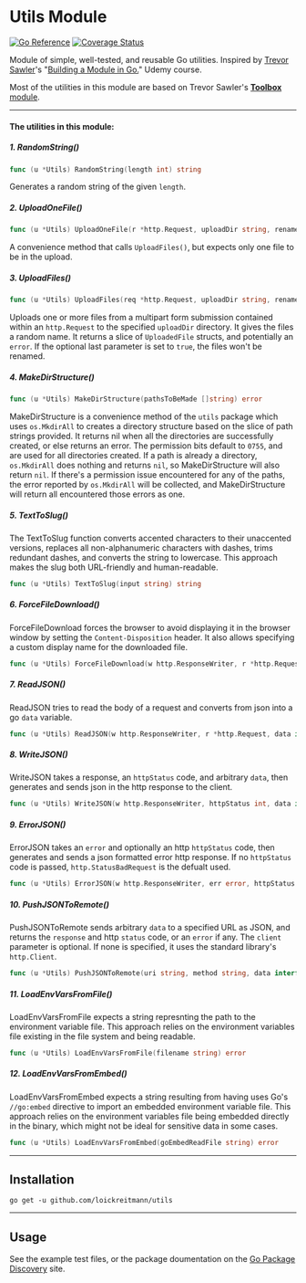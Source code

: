 # Utils Module

[![Go Reference](https://pkg.go.dev/badge/github.com/loickreitmann/utils.svg)](https://pkg.go.dev/github.com/loickreitmann/utils) [![Coverage Status](https://coveralls.io/repos/github/loickreitmann/utils/badge.svg)](https://coveralls.io/github/loickreitmann/utils)

Module of simple, well-tested, and reusable Go utilities. Inspired by [Trevor Sawler](https://www.udemy.com/user/trevor-sawler/)'s "[Building a Module in Go.](https://www.udemy.com/course/building-a-module-in-go-golang)" Udemy course.

Most of the utilities in this module are based on Trevor Sawler's [**Toolbox** module](https://github.com/tsawler/toolbox).

---
#### The utilities in this module:
##### 1. RandomString()
```go
func (u *Utils) RandomString(length int) string
```
Generates a random string of the given `length`.

##### 2. UploadOneFile()
```go
func (u *Utils) UploadOneFile(r *http.Request, uploadDir string, rename ...bool) (*UploadedFile, error) 
```
A convenience method that calls `UploadFiles()`, but expects only one file to be in the upload.

##### 3. UploadFiles()
```go
func (u *Utils) UploadFiles(req *http.Request, uploadDir string, rename ...bool) ([]*UploadedFile, error)
```
Uploads one or more files from a multipart form submission contained within an `http.Request` to the specified `uploadDir` directory. It gives the files a random name. It returns a slice of `UploadedFile` structs, and potentially an `error`. If the optional last parameter is set to `true`, the files won't be renamed.

##### 4. MakeDirStructure()
```go
func (u *Utils) MakeDirStructure(pathsToBeMade []string) error
```
MakeDirStructure is a convenience method of the `utils` package which uses `os.MkdirAll` to creates a directory structure based on the slice of path strings provided. It returns nil when all the directories are successfully created, or else returns an error. The permission bits default to `0755`, and are used for all directories created. If a path is already a directory, `os.MkdirAll` does nothing and returns `nil`, so MakeDirStructure will also return `nil`. If there's a permission issue encountered for any of the paths, the error reported by `os.MkdirAll` will be collected, and MakeDirStructure will return all encountered those errors as one.

##### 5. TextToSlug()
The TextToSlug function converts accented characters to their unaccented versions, replaces all non-alphanumeric characters with dashes, trims redundant dashes, and converts the string to lowercase.
This approach makes the slug both URL-friendly and human-readable.
```go
func (u *Utils) TextToSlug(input string) string 
```

##### 6. ForceFileDownload()
ForceFileDownload forces the browser to avoid displaying it in the browser window by setting the `Content-Disposition` header. It also allows specifying a custom display name for the downloaded file.
```go
func (u *Utils) ForceFileDownload(w http.ResponseWriter, r *http.Request, fileDir, file, displayName string) 
```

##### 7. ReadJSON()
ReadJSON tries to read the body of a request and converts from json into a go `data` variable.
```go
func (u *Utils) ReadJSON(w http.ResponseWriter, r *http.Request, data interface{}) error 
```

##### 8. WriteJSON()
WriteJSON takes a response, an `httpStatus` code, and arbitrary `data`, then generates and sends json in the http response to the client.
```go
func (u *Utils) WriteJSON(w http.ResponseWriter, httpStatus int, data interface{}, headers ...http.Header) error
```

##### 9. ErrorJSON()
ErrorJSON takes an `error` and optionally an http `httpStatus` code, then generates and sends a json formatted error http response. If no `httpStatus` code is passed, `http.StatusBadRequest` is the defualt used.
```go
func (u *Utils) ErrorJSON(w http.ResponseWriter, err error, httpStatus ...int) error
```

##### 10. PushJSONToRemote()
PushJSONToRemote sends arbitrary `data` to a specified URL as JSON, and returns the `response` and http `status` code, or an `error` if any.
The `client` parameter is optional. If none is specified, it uses the standard library's `http.Client`.
```go
func (u *Utils) PushJSONToRemote(uri string, method string, data interface{}, client ...*http.Client) (*http.Response, int, error)
```

##### 11. LoadEnvVarsFromFile()
LoadEnvVarsFromFile expects a string represnting the path to the environment variable file.
This approach relies on the environment variables file existing in the file system and being readable.
```go
func (u *Utils) LoadEnvVarsFromFile(filename string) error
```

##### 12. LoadEnvVarsFromEmbed()
LoadEnvVarsFromEmbed expects a string resulting from having uses Go's `//go:embed` directive to import an embedded environment variable file.
This approach relies on the environment variables file being embedded directly in the binary, which might not be ideal for sensitive data in some cases.
```go
func (u *Utils) LoadEnvVarsFromEmbed(goEmbedReadFile string) error
```

---
## Installation

`go get -u github.com/loickreitmann/utils`

---
## Usage
See the example test files, or the package doumentation on the [Go Package Discovery](https://pkg.go.dev/github.com/loickreitmann/utils) site.
